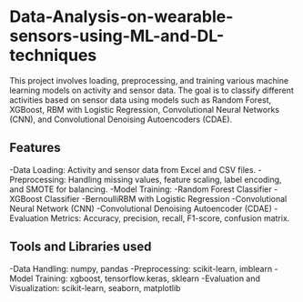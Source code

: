 # Data-Analysis-on-wearable-sensors-using-ML-and-DL-techniques
This project involves loading, preprocessing, and training various machine learning models on activity and sensor data. The goal is to classify different activities based on sensor data using models such as Random Forest, XGBoost, RBM with Logistic Regression, Convolutional Neural Networks (CNN), and Convolutional Denoising Autoencoders (CDAE).

## Features
 -Data Loading: Activity and sensor data from Excel and CSV files.
 -Preprocessing: Handling missing values, feature scaling, label encoding, and SMOTE for balancing.
 -Model Training:
  -Random Forest Classifier
  -XGBoost Classifier
  -BernoulliRBM with Logistic Regression
  -Convolutional Neural Network (CNN)
  -Convolutional Denoising Autoencoder (CDAE)
 -Evaluation Metrics: Accuracy, precision, recall, F1-score, confusion matrix.

## Tools and Libraries used
 -Data Handling: numpy, pandas
 -Preprocessing: scikit-learn, imblearn
 -Model Training: xgboost, tensorflow.keras, sklearn
 -Evaluation and Visualization: scikit-learn, seaborn, matplotlib
